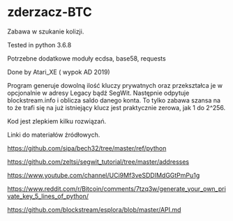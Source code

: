 # zderzacz-BTC
Zabawa w szukanie kolizji.

Tested in python 3.6.8

Potrzebne dodatkowe moduły ecdsa, base58, requests

Done by Atari_XE ( wypok AD 2019)

Program generuje dowolną ilość kluczy prywatnych oraz przekształca je w opcjonalnie w adresy Legacy bądź SegWit.
Następnie odpytuje blockstream.info i oblicza saldo danego konta.
To tylko zabawa szansa na to że trafi się na już istniejący klucz jest praktycznie zerowa, jak 1 do 2^256.

Kod jest zlepkiem kilku rozwiązań. 

Linki do materiałów źródłowych. 

https://github.com/sipa/bech32/tree/master/ref/python

https://github.com/zeltsi/segwit_tutorial/tree/master/addresses

https://www.youtube.com/channel/UCi9Mf3veSDDIMdGGtPmPu1g

https://www.reddit.com/r/Bitcoin/comments/7tzq3w/generate_your_own_private_key_5_lines_of_python/

https://github.com/blockstream/esplora/blob/master/API.md
 
